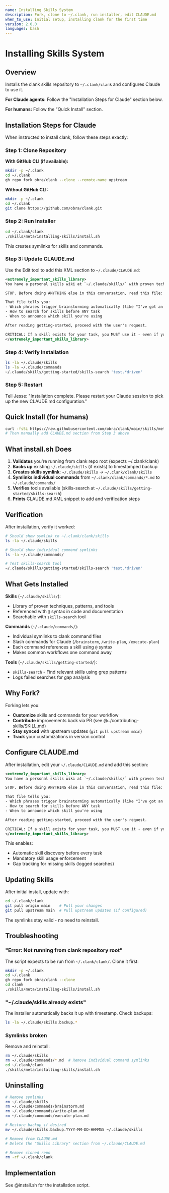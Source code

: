 ```yaml
---
name: Installing Skills System
description: Fork, clone to ~/.clank, run installer, edit CLAUDE.md
when_to_use: Initial setup, installing clank for the first time
version: 2.0.0
languages: bash
---
```


# Installing Skills System

## Overview

Installs the clank skills repository to `~/.clank/clank` and configures Claude to use it.

**For Claude agents:** Follow the "Installation Steps for Claude" section below.

**For humans:** Follow the "Quick Install" section.

## Installation Steps for Claude

When instructed to install clank, follow these steps exactly:

### Step 1: Clone Repository

**With GitHub CLI (if available):**
```bash
mkdir -p ~/.clank
cd ~/.clank
gh repo fork obra/clank --clone --remote-name upstream
```

**Without GitHub CLI:**
```bash
mkdir -p ~/.clank
cd ~/.clank
git clone https://github.com/obra/clank.git
```

### Step 2: Run Installer

```bash
cd ~/.clank/clank
./skills/meta/installing-skills/install.sh
```

This creates symlinks for skills and commands.

### Step 3: Update CLAUDE.md

Use the Edit tool to add this XML section to `~/.claude/CLAUDE.md`:

```xml
<extremely_important_skills_library>
You have a personal skills wiki at `~/.claude/skills/` with proven techniques, patterns, and tools that give you new capabilities.

STOP. Before doing ANYTHING else in this conversation, read this file: `@~/.claude/skills/getting-started/SKILL.md`

That file tells you:
- Which phrases trigger brainstorming automatically (like "I've got an idea", "Let's make...")
- How to search for skills before ANY task
- When to announce which skill you're using

After reading getting-started, proceed with the user's request.

CRITICAL: If a skill exists for your task, you MUST use it - even if you think you're already good at that. You're not. The skill prevents mistakes you don't know you make. SKILLS EXIST AND YOU DIDN'T USE THEM = FAILED TASK.
</extremely_important_skills_library>
```

### Step 4: Verify Installation

```bash
ls -la ~/.claude/skills
ls -la ~/.claude/commands
~/.claude/skills/getting-started/skills-search 'test.*driven'
```

### Step 5: Restart

Tell Jesse: "Installation complete. Please restart your Claude session to pick up the new CLAUDE.md configuration."

## Quick Install (for humans)

```bash
curl -fsSL https://raw.githubusercontent.com/obra/clank/main/skills/meta/installing-skills/install.sh | bash
# Then manually add CLAUDE.md section from Step 3 above
```

## What install.sh Does

1. **Validates** you're running from clank repo root (expects ~/.clank/clank)
2. **Backs up** existing `~/.claude/skills` (if exists) to timestamped backup
3. **Creates skills symlink**: `~/.claude/skills` → `~/.clank/clank/skills`
4. **Symlinks individual commands** from `~/.clank/clank/commands/*.md` to `~/.claude/commands/`
5. **Verifies** tools available (skills-search at `~/.claude/skills/getting-started/skills-search`)
6. **Prints** CLAUDE.md XML snippet to add and verification steps

## Verification

After installation, verify it worked:

```bash
# Should show symlink to ~/.clank/clank/skills
ls -la ~/.claude/skills

# Should show individual command symlinks
ls -la ~/.claude/commands/

# Test skills-search tool
~/.claude/skills/getting-started/skills-search 'test.*driven'
```

## What Gets Installed

**Skills** (`~/.claude/skills/`):
- Library of proven techniques, patterns, and tools
- Referenced with `@` syntax in code and documentation
- Searchable with `skills-search` tool

**Commands** (`~/.claude/commands/`):
- Individual symlinks to clank command files
- Slash commands for Claude (`/brainstorm`, `/write-plan`, `/execute-plan`)
- Each command references a skill using `@` syntax
- Makes common workflows one command away

**Tools** (`~/.claude/skills/getting-started/`):
- `skills-search` - Find relevant skills using grep patterns
- Logs failed searches for gap analysis

## Why Fork?

Forking lets you:
- **Customize** skills and commands for your workflow
- **Contribute** improvements back via PR (see @../contributing-skills/SKILL.md)
- **Stay synced** with upstream updates (`git pull upstream main`)
- **Track** your customizations in version control

## Configure CLAUDE.md

After installation, edit your `~/.claude/CLAUDE.md` and add this section:

```xml
<extremely_important_skills_library>
You have a personal skills wiki at `~/.claude/skills/` with proven techniques, patterns, and tools that give you new capabilities.

STOP. Before doing ANYTHING else in this conversation, read this file: `@~/.claude/skills/getting-started/SKILL.md`

That file tells you:
- Which phrases trigger brainstorming automatically (like "I've got an idea", "Let's make...")
- How to search for skills before ANY task
- When to announce which skill you're using

After reading getting-started, proceed with the user's request.

CRITICAL: If a skill exists for your task, you MUST use it - even if you think you're already good at that. You're not. The skill prevents mistakes you don't know you make. SKILLS EXIST AND YOU DIDN'T USE THEM = FAILED TASK.
</extremely_important_skills_library>
```

This enables:
- Automatic skill discovery before every task
- Mandatory skill usage enforcement
- Gap tracking for missing skills (logged searches)

## Updating Skills

After initial install, update with:

```bash
cd ~/.clank/clank
git pull origin main    # Pull your changes
git pull upstream main  # Pull upstream updates (if configured)
```

The symlinks stay valid - no need to reinstall.

## Troubleshooting

### "Error: Not running from clank repository root"

The script expects to be run from `~/.clank/clank/`. Clone it first:
```bash
mkdir -p ~/.clank
cd ~/.clank
gh repo fork obra/clank --clone
cd clank
./skills/meta/installing-skills/install.sh
```

### "~/.claude/skills already exists"

The installer automatically backs it up with timestamp. Check backups:
```bash
ls -la ~/.claude/skills.backup.*
```

### Symlinks broken

Remove and reinstall:
```bash
rm ~/.claude/skills
rm ~/.claude/commands/*.md  # Remove individual command symlinks
cd ~/.clank/clank
./skills/meta/installing-skills/install.sh
```

## Uninstalling

```bash
# Remove symlinks
rm ~/.claude/skills
rm ~/.claude/commands/brainstorm.md
rm ~/.claude/commands/write-plan.md
rm ~/.claude/commands/execute-plan.md

# Restore backup if desired
mv ~/.claude/skills.backup.YYYY-MM-DD-HHMMSS ~/.claude/skills

# Remove from CLAUDE.md
# Delete the "Skills Library" section from ~/.claude/CLAUDE.md

# Remove cloned repo
rm -rf ~/.clank/clank
```

## Implementation

See @install.sh for the installation script.

